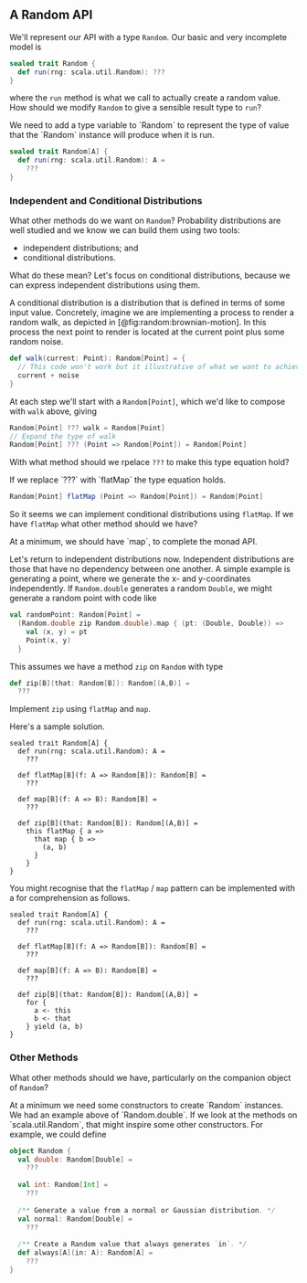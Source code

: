 ## A Random API

We'll represent our API with a type `Random`. Our basic and very incomplete model is

```scala
sealed trait Random {
  def run(rng: scala.util.Random): ???
}
```

where the `run` method is what we call to actually create a random value. How should we modify `Random` to give a sensible result type to `run`?

<div class="solution">
We need to add a type variable to `Random` to represent the type of value that the `Random` instance will produce when it is run.

```scala
sealed trait Random[A] {
  def run(rng: scala.util.Random): A =
    ???
}
```
</div>


### Independent and Conditional Distributions

What other methods do we want on `Random`? Probability distributions are well studied and we know we can build them using two tools:

- independent distributions; and
- conditional distributions.

What do these mean? Let's focus on conditional distributions, because we can express independent distributions using them.

A conditional distribution is a distribution that is defined in terms of some input value. Concretely, imagine we are implementing a process to render a random walk, as depicted in [@fig:random:brownian-motion]. In this process the next point to render is located at the current point plus some random noise. 

```scala
def walk(current: Point): Random[Point] = {
  // This code won't work but it illustrative of what we want to achieve.
  current + noise 
}
```

At each step we'll start with a `Random[Point]`, which we'd like to compose with `walk` above, giving

```scala
Random[Point] ??? walk = Random[Point]
// Expand the type of walk
Random[Point] ??? (Point => Random[Point]) = Random[Point]
```

With what method should we rpelace `???` to make this type equation hold?

<div class="solution">
If we replace `???` with `flatMap` the type equation holds.

```scala
Random[Point] flatMap (Point => Random[Point]) = Random[Point]
```
</div>

So it seems we can implement conditional distributions using `flatMap`. If we have `flatMap` what other method should we have?

<div class="solution">
At a minimum, we should have `map`, to complete the monad API.
</div>

Let's return to independent distributions now. Independent distributions are those that have no dependency between one another. A simple example is generating a point, where we generate the x- and y-coordinates independently. If `Random.double` generates a random `Double`, we might generate a random point with code like

```scala
val randomPoint: Random[Point] =
  (Random.double zip Random.double).map { (pt: (Double, Double)) =>
    val (x, y) = pt
    Point(x, y)
  }
```

This assumes we have a method `zip` on `Random` with type

```scala
def zip[B](that: Random[B]): Random[(A,B)] = 
  ???
```

Implement `zip` using `flatMap` and `map`.


<div class="solution">
Here's a sample solution.

```tut:book
sealed trait Random[A] {
  def run(rng: scala.util.Random): A =
    ???

  def flatMap[B](f: A => Random[B]): Random[B] =
    ???
    
  def map[B](f: A => B): Random[B] =
    ???
    
  def zip[B](that: Random[B]): Random[(A,B)] =
    this flatMap { a => 
      that map { b => 
        (a, b)
      }
    }
}
```

You might recognise that the `flatMap` / `map` pattern can be implemented with a for comprehension as follows.

```tut:book
sealed trait Random[A] {
  def run(rng: scala.util.Random): A =
    ???

  def flatMap[B](f: A => Random[B]): Random[B] =
    ???
    
  def map[B](f: A => B): Random[B] =
    ???
    
  def zip[B](that: Random[B]): Random[(A,B)] =
    for {
      a <- this
      b <- that
    } yield (a, b)
}
```
</div>


### Other Methods

What other methods should we have, particularly on the companion object of `Random`?

<div class="solution">
At a minimum we need some constructors to create `Random` instances. We had an example above of `Random.double`. If we look at the methods on `scala.util.Random`, that might inspire some other constructors. For example, we could define

```scala
object Random {
  val double: Random[Double] =
    ???
    
  val int: Random[Int] =
    ???
    
  /** Generate a value from a normal or Gaussian distribution. */
  val normal: Random[Double] =
    ???
    
  /** Create a Random value that always generates `in`. */
  def always[A](in: A): Random[A] =
    ???
}
```
</div>
